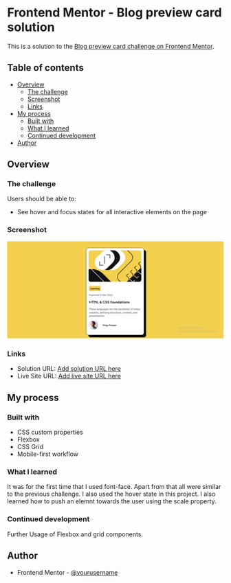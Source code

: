 # Frontend Mentor - Blog preview card solution

This is a solution to the [Blog preview card challenge on Frontend Mentor](https://www.frontendmentor.io/challenges/blog-preview-card-ckPaj01IcS).

## Table of contents

- [Overview](#overview)
  - [The challenge](#the-challenge)
  - [Screenshot](#screenshot)
  - [Links](#links)
- [My process](#my-process)
  - [Built with](#built-with)
  - [What I learned](#what-i-learned)
  - [Continued development](#continued-development)
- [Author](#author)


## Overview

### The challenge

Users should be able to:

- See hover and focus states for all interactive elements on the page

### Screenshot
![Output ScreenShot](assets/outputscreenshot/screenshot.PNG)

### Links

- Solution URL: [Add solution URL here](https://your-solution-url.com)
- Live Site URL: [Add live site URL here](https://your-live-site-url.com)

## My process

### Built with

- CSS custom properties
- Flexbox
- CSS Grid
- Mobile-first workflow

### What I learned

It was for the first time that I used font-face. Apart from that all were similar to the previous challenge. I also used the hover state in this project. I also learned how to push an elemnt towards the user using the scale property.


### Continued development

Further Usage of Flexbox and grid components.


## Author

- Frontend Mentor - [@yourusername](https://www.frontendmentor.io/profile/KrishnaPoddar1)

